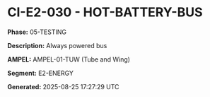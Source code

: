 # CI-E2-030 - HOT-BATTERY-BUS

**Phase:** 05-TESTING

**Description:** Always powered bus

**AMPEL:** AMPEL-01-TUW (Tube and Wing)

**Segment:** E2-ENERGY

**Generated:** 2025-08-25 17:27:29 UTC
